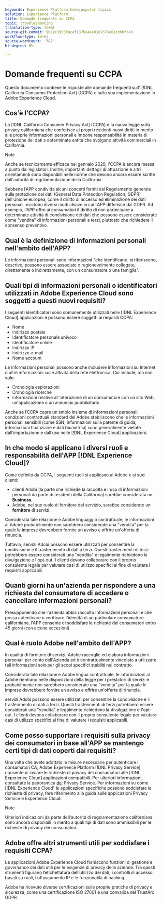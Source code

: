 ```yaml
---
keywords: Experience Platform;home;popular topics
solution: Experience Platform
title: Domande frequenti su CCPA
topic: troubleshooting
translation-type: tm+mt
source-git-commit: 5b32c1955fac4f137ba44e8189376c81cdbbfc40
workflow-type: tm+mt
source-wordcount: '787'
ht-degree: 0%

---
```



# Domande frequenti su CCPA

Questo documento contiene le risposte alle domande frequenti sull&#39; [!DNL California Consumer Protection Act] (CCPA) e sulla sua implementazione in Adobe Experience Cloud.

## Cos&#39;è l&#39;CCPA?

La [!DNL California Consumer Privacy Act] (CCPA) è la nuova legge sulla privacy californiana che conferisce ai propri residenti nuovi diritti in merito alle proprie informazioni personali e impone responsabilità in materia di protezione dei dati a determinate entità che svolgono attività commerciali in California.

>[!NOTE]
>
>Anche se tecnicamente efficace nel gennaio 2020, l&#39;CCPA è ancora messa a punto dai legislatori. Inoltre, importanti dettagli di attuazione e altri orientamenti sono disponibili nelle norme che devono ancora essere scritte dall&#39;autorità di regolamentazione della California.

Sebbene l’APP condivida alcuni concetti forniti dal Regolamento generale sulla protezione dei dati (General Data Protection Regulation, GDPR) dell’Unione europea, come il diritto di accesso ed eliminazione dei dati personali, esistono diversi modi chiave in cui l’APP differisce dal GDPR. Ad esempio, l&#39;APP offre ai consumatori il diritto di non partecipare a determinate attività di condivisione dei dati che possono essere considerate come &quot;vendita&quot; di informazioni personali a terzi, piuttosto che richiedere il consenso preventivo.

## Qual è la definizione di informazioni personali nell&#39;ambito dell&#39;APP?

Le informazioni personali sono informazioni &quot;che identificano, si riferiscono, descrive, possono essere associate o ragionevolmente collegate, direttamente o indirettamente, con un consumatore o una famiglia&quot;.

## Quali tipi di informazioni personali o identificatori utilizzati in Adobe Experience Cloud sono soggetti a questi nuovi requisiti?

I seguenti identificatori sono comunemente utilizzati nelle [!DNL Experience Cloud] applicazioni e possono essere soggetti ai requisiti CCPA:

- Nome
- Indirizzo postale
- Identificatore personale univoco
- Identificatore online
- Indirizzo IP
- Indirizzo e-mail
- Nome account

Le informazioni personali possono anche includere informazioni su Internet o altre informazioni sulle attività della rete elettronica. Ciò include, ma non solo:

- Cronologia esplorazioni
- Cronologia ricerche
- Informazioni relative all&#39;interazione di un consumatore con un sito Web, un&#39;applicazione o un annuncio pubblicitario

Anche se l’CCPA copre un ampio insieme di informazioni personali,  condizioni contrattuali standard del Adobe stabiliscono che le informazioni personali sensibili (come SSN, informazioni sulla patente di guida, informazioni finanziarie e dati biometrici) sono generalmente vietate dall’importazione e dall’uso nelle [!DNL Experience Cloud] applicazioni.

## In che modo si applicano i diversi ruoli e responsabilità dell&#39;APP [!DNL Experience Cloud]?

Come definito da CCPA, i seguenti ruoli si applicano al Adobe  e ai suoi clienti:

-  clienti Adobi (la parte che richiede la raccolta e l&#39;uso di informazioni personali da parte di residenti della California) sarebbe considerata un **Business**.
-  Adobe, nel suo ruolo di fornitore del servizio, sarebbe considerato un **fornitore** di servizi.

Considerata tale relazione e  Adobe  linguaggio contrattuale, le informazioni al Adobe  probabilmente non sarebbero considerate una &quot;vendita&quot; per la quale le imprese dovrebbero fornire un avviso e offrire un&#39;offerta di rinuncia.

Tuttavia,  servizi Adobi possono essere utilizzati per consentire la condivisione e il trasferimento di dati a terzi. Questi trasferimenti di terzi potrebbero essere considerati una &quot;vendita&quot; e legalmente richiedono la divulgazione e l&#39;opt-out.  I clienti devono collaborare con il proprio consulente legale per valutare casi di utilizzo specifici al fine di valutare i requisiti applicabili.

## Quanti giorni ha un&#39;azienda per rispondere a una richiesta del consumatore di accedere o cancellare informazioni personali?

Presupponendo che l&#39;azienda abbia raccolto informazioni personali e che possa autenticare o verificare l&#39;identità di un particolare consumatore californiano, l&#39;APP consente di soddisfare le richieste dei consumatori entro 45 giorni (con alcune eccezioni).

## Qual è  ruolo  Adobe nell&#39;ambito dell&#39;APP?

In qualità di fornitore di servizi,  Adobe raccoglie ed elabora informazioni personali per conto dell&#39;Azienda ed è contrattualmente vincolato a utilizzare tali informazioni solo per gli scopi specifici stabiliti nel contratto.

Considerata tale relazione e  Adobe  lingua contrattuale, le informazioni al Adobe  rientrano nelle disposizioni della legge per i prestatori di servizi e probabilmente non sarebbero considerate una &quot;vendita&quot; per la quale le imprese dovrebbero fornire un avviso e offrire un&#39;offerta di rinuncia.

 servizi Adobi possono essere utilizzati per consentire la condivisione e il trasferimento di dati a terzi. Questi trasferimenti di terzi potrebbero essere considerati una &quot;vendita&quot; e legalmente richiedono la divulgazione e l&#39;opt-out.  I clienti devono collaborare con il proprio consulente legale per valutare casi di utilizzo specifici al fine di valutare i requisiti applicabili.

## Come posso supportare i requisiti sulla privacy dei consumatori in base all&#39;APP se mantengo certi tipi di dati coperti dai requisiti?

Una volta che avete adottato le misure necessarie per autenticare i consumatori CA,  Adobe Experience Platform [!DNL Privacy Service] consente di inviare le richieste di privacy dei consumatori alle [!DNL Experience Cloud] applicazioni compatibili. Per ulteriori informazioni, consultate la panoramica [dei](../home.md) Privacy Service. Per informazioni su come [!DNL Experience Cloud] le applicazioni specifiche possono soddisfare le richieste di privacy, fare riferimento alla guida sulle applicazioni [](../experience-cloud-apps.md)Privacy Service e  Experience Cloud.

>[!NOTE]
>
>Ulteriori indicazioni da parte dell&#39;autorità di regolamentazione californiana sono ancora disponibili in merito a quali tipi di dati sono ammissibili per le richieste di privacy dei consumatori.

##  Adobe offre altri strumenti utili per soddisfare i requisiti CCPA?

Le applicazioni Adobe Experience Cloud forniscono funzioni di gestione e governance dei dati utili per le esigenze di privacy delle aziende. Tra questi strumenti figurano l’etichettatura dell’utilizzo dei dati, i controlli di accesso basati su ruoli, l’offuscamento IP e le funzionalità di hashing.

 Adobe ha ricevuto diverse certificazioni sulle proprie pratiche di privacy e sicurezza, come una certificazione ISO 27001 e una convalida del TrustArc GDPR.